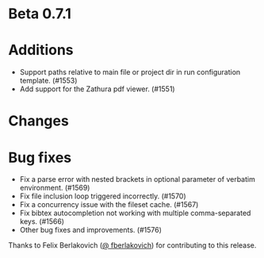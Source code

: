 # Beta 0.7.1

# Additions
* Support paths relative to main file or project dir in run configuration template. (#1553)
* Add support for the Zathura pdf viewer. (#1551)

# Changes


# Bug fixes
* Fix a parse error with nested brackets in optional parameter of verbatim environment. (#1569)
* Fix file inclusion loop triggered incorrectly. (#1570)
* Fix a concurrency issue with the fileset cache. (#1567)
* Fix bibtex autocompletion not working with multiple comma-separated keys. (#1566)
* Other bug fixes and improvements. (#1576)

Thanks to Felix Berlakovich ([@
fberlakovich](https://github.com/fberlakovich)) for contributing to this release.
